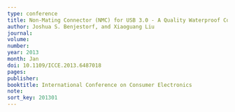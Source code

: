 ```yaml
---
type: conference
title: Non-Mating Connector (NMC) for USB 3.0 - A Quality Waterproof Connection
author: Joshua S. Benjestorf, and Xiaoguang Liu
journal:
volume:
number:
year: 2013
month: Jan
doi: 10.1109/ICCE.2013.6487018
pages:
publisher:
booktitle: International Conference on Consumer Electronics
note:
sort_key: 201301
---
```

